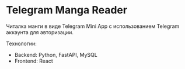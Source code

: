 # Telegram Manga Reader

Читалка манги в виде Telegram Mini App с использованием Telegram аккаунта для авторизации.

Технологии:
- Backend: Python, FastAPI, MySQL
- Frontend: React

